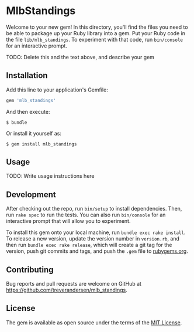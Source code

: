 # MlbStandings

Welcome to your new gem! In this directory, you'll find the files you need to be able to package up your Ruby library into a gem. Put your Ruby code in the file `lib/mlb_standings`. To experiment with that code, run `bin/console` for an interactive prompt.

TODO: Delete this and the text above, and describe your gem

## Installation

Add this line to your application's Gemfile:

```ruby
gem 'mlb_standings'
```

And then execute:

    $ bundle

Or install it yourself as:

    $ gem install mlb_standings

## Usage

TODO: Write usage instructions here

## Development

After checking out the repo, run `bin/setup` to install dependencies. Then, run `rake spec` to run the tests. You can also run `bin/console` for an interactive prompt that will allow you to experiment.

To install this gem onto your local machine, run `bundle exec rake install`. To release a new version, update the version number in `version.rb`, and then run `bundle exec rake release`, which will create a git tag for the version, push git commits and tags, and push the `.gem` file to [rubygems.org](https://rubygems.org).

## Contributing

Bug reports and pull requests are welcome on GitHub at https://github.com/treverandersen/mlb_standings.

## License

The gem is available as open source under the terms of the [MIT License](https://opensource.org/licenses/MIT).
